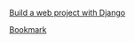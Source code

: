 [Build a web project with Django](https://www.youtube.com/watch?v=gAI218HSK8s&list=PLx-q4INfd95G-wrEjKDAcTB1K-8n1sIiz)

[Bookmark](https://youtu.be/od2G4XshvMA?list=PLx-q4INfd95G-wrEjKDAcTB1K-8n1sIiz&t=857)
